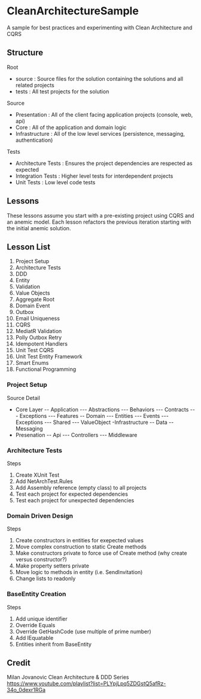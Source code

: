 # CleanArchitectureSample
A sample for best practices and experimenting with Clean Architecture and CQRS


## Structure

Root
- source : Source files for the solution containing the solutions and all related projects
- tests : All test projects for the solution

Source
- Presentation : All of the client facing application projects (console, web, api)
- Core : All of the application and domain logic
- Infrastructure : All of the low level services (persistence, messaging, authentication)

Tests
- Architecture Tests : Ensures the project dependencies are respected as expected
- Integration Tests : Higher level tests for interdependent projects
- Unit Tests : Low level code tests

## Lessons
These lessons assume you start with a pre-existing project using CQRS and an anemic model.  Each lesson refactors the previous iteration starting with the initial anemic solution.

Lesson List
-----------
1. Project Setup
2. Architecture Tests
3. DDD
4. Entity
5. Validation
6. Value Objects
7. Aggregate Root
8. Domain Event
9. Outbox
10. Email Uniqueness
11. CQRS
12. MediatR Validation
13. Polly Outbox Retry
14. Idempotent Handlers
15. Unit Test CQRS
16. Unit Test Entity Framework
17. Smart Enums
18. Functional Programming

### Project Setup

Source Detail
- Core Layer
-- Application
--- Abstractions
--- Behaviors
--- Contracts
--- Exceptions
--- Features
-- Domain
--- Entities
--- Events
--- Exceptions
--- Shared
--- ValueObject
-Infrastructure
-- Data
-- Messaging
- Presenation
-- Api
--- Controllers
--- Middleware

### Architecture Tests

Steps
1. Create XUnit Test
2. Add NetArchTest.Rules
3. Add Assembly reference (empty class) to all projects
4. Test each project for expected dependencies
5. Test each project for unexpected dependencies

### Domain Driven Design

Steps
1. Create constructors in entities for exepected values
2. Move complex construction to static Create methods
3. Make constructors private to force use of Create method (why create versus constructor?)
4. Make property setters private
5. Move logic to methods in entity (i.e. SendInvitation)
6. Change lists to readonly

### BaseEntity Creation

Steps
1. Add unique identifier
2. Override Equals
3. Override GetHashCode (use multiple of prime number)
4. Add IEquatable
5. Entities inherit from BaseEntity

## Credit
Milan Jovanovic
Clean Architecture & DDD Series
https://www.youtube.com/playlist?list=PLYpjLpq5ZDGstQ5afRz-34o_0dexr1RGa